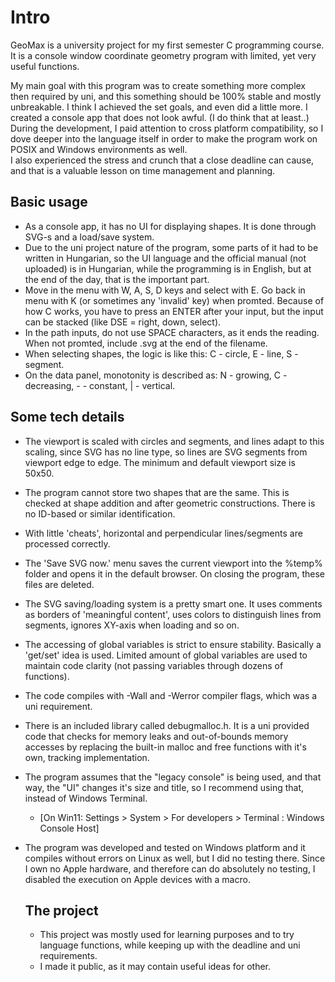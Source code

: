 # Intro

GeoMax is a university project for my first semester C programming course. It is a console window coordinate geometry program with limited, yet very useful functions.

My main goal with this program was to create something more complex then required by uni, and this something should be 100% stable and mostly unbreakable. I think I achieved the set goals, and even did a little more. I created a console app that does not look awful. (I do think that at least..)<br/>
During the development, I paid attention to cross platform compatibility, so I dove deeper into the language itself in order to make the program work on POSIX and Windows environments as well.<br/>
I also experienced the stress and crunch that a close deadline can cause, and that is a valuable lesson on time management and planning.

## Basic usage

- As a console app, it has no UI for displaying shapes. It is done through SVG-s and a load/save system.
- Due to the uni project nature of the program, some parts of it had to be written in Hungarian, so the UI language and the official manual (not uploaded) is in Hungarian, while the programming is in English, but at the end of the day, that is the important part.
- Move in the menu with W, A, S, D keys and select with E. Go back in menu with K (or sometimes any 'invalid' key) when promted. Because of how C works, you have to press an ENTER after your input, but the input can be stacked (like DSE = right, down, select).
- In the path inputs, do not use SPACE characters, as it ends the reading. When not promted, include .svg at the end of the filename.
- When selecting shapes, the logic is like this: C - circle, E - line, S - segment.
- On the data panel, monotonity is described as: N - growing, C - decreasing, - - constant, | - vertical.

## Some tech details

- The viewport is scaled with circles and segments, and lines adapt to this scaling, since SVG has no line type, so lines are SVG segments from viewport edge to edge. The minimum and default viewport size is 50x50.
- The program cannot store two shapes that are the same. This is checked at shape addition and after geometric constructions. There is no ID-based or similar identification.
- With little 'cheats', horizontal and perpendicular lines/segments are processed correctly.
- The 'Save SVG now.' menu saves the current viewport into the %temp% folder and opens it in the default browser. On closing the program, these files are deleted.
- The SVG saving/loading system is a pretty smart one. It uses comments as borders of 'meaningful content', uses colors to distinguish lines from segments, ignores XY-axis when loading and so on.
- The accessing of global variables is strict to ensure stability. Basically a 'get/set' idea is used. Limited amount of global variables are used to maintain code clarity (not passing variables through dozens of functions).
  
- The code compiles with -Wall and -Werror compiler flags, which was a uni requirement.
- There is an included library called debugmalloc.h. It is a uni provided code that checks for memory leaks and out-of-bounds memory accesses by replacing the built-in malloc and free functions with it's own, tracking implementation.
- The program assumes that the "legacy console" is being used, and that way, the "UI" changes it's size and title, so I recommend using that, instead of Windows Terminal.
    - [On Win11: Settings > System > For developers > Terminal : Windows Console Host]
- The program was developed and tested on Windows platform and it compiles without errors on Linux as well, but I did no testing there. Since I own no Apple hardware, and therefore can do absolutely no testing, I disabled the execution on Apple devices with a macro.

  ## The project

  - This project was mostly used for learning purposes and to try language functions, while keeping up with the deadline and uni requirements.
  - I made it public, as it may contain useful ideas for other.
